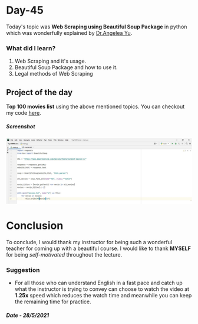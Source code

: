 # Day-45

Today's topic was **Web Scraping using Beautiful Soup Package** in python which was wonderfully explained by  [Dr.Angelea Yu](https://www.udemy.com/user/4b4368a3-b5c8-4529-aa65-2056ec31f37e/). 

### What did I learn?

1. Web Scraping and it's usage.
2. Beautiful Soup Package and how to use it.
3. Legal methods of Web Scraping

## Project of the day

**Top 100 movies list** using the above mentioned topics. You can checkout my code [here](Top100Movies/main.py). 

##### Screenshot

![100 movies](images/d45.JPG)

# Conclusion

To conclude, I would thank my instructor for being such a wonderful teacher for coming up with a beautiful course. I would like to thank **MYSELF** for being _self-motivated_ throughout the lecture. 

### Suggestion

- For all those who can understand English in a fast pace and catch up what the instructor is trying to convey can choose to watch the video at **1.25x** speed which reduces the watch time and meanwhile you can keep the remaining time for practice.

##### Date - 28/5/2021